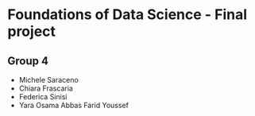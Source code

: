 # Foundations of Data Science - Final project

## Group 4

* Michele Saraceno
* Chiara Frascaria
* Federica Sinisi
* Yara Osama Abbas Farid Youssef
